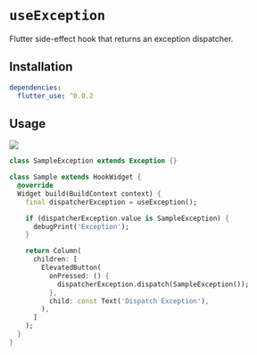 # `useException`

Flutter side-effect hook that returns an exception dispatcher.

## Installation

```yaml
dependencies:
  flutter_use: ^0.0.2
```

## Usage

[![](https://img.shields.io/badge/demo-%20%20%20%F0%9F%9A%80-green.svg)](https://dartpad.dev/?id=98580d1987dcae38ea0f27ee67a0d089&null_safety=true)

```dart
class SampleException extends Exception {}

class Sample extends HookWidget {
  @override
  Widget build(BuildContext context) {
    final dispatcherException = useException();

    if (dispatcherException.value is SampleException) {
      debugPrint('Exception');
    }

    return Column(
      children: [
        ElevatedButton(
          onPressed: () {
            dispatcherException.dispatch(SampleException());
          },
          child: const Text('Dispatch Exception'),
        ),
      ]
    );
  }
}
```
